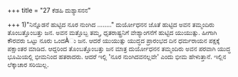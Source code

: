 +++
title = "27 ಕೆಡಹಿ ದುಶ್ಯಾಸನನ"

+++
1)"ನಿನ್ನೊಡನೆ ಹುಟ್ಟಿದ ನೂರ ನುಂಗಿದ …….." ದುರ್ಯೋಧನನ ಜೊತೆ ಹುಟ್ಟಿದ ಅವನ ತಮ್ಮಂದಿರು ತೊಂಬತ್ತೊಂಬತ್ತು ಜನ. ಅವನ ಮತ್ತೊಬ್ಬ ತಮ್ಮ, ಧೃತರಾಷ್ಟ್ರನಿಗೆ ವೇಶ್ಯಾಂಗನೆಗೆ ಹುಟ್ಟಿದ ಯುಯುತ್ಸು. ಹೀಗಾಗಿ ಕೌರವರು ಒಟ್ಟು ನೂರು ಒಂದÀು ಜನ. ಆದರೆ ಯುಯುತ್ಸು ಯುದ್ಧದ ಪ್ರಾರಂಭದ ದಿನ ಧರ್ಮರಾಯನ ಪಕ್ಷಕ್ಕೆ ಪಕ್ಷಾಂತರ ಮಾಡಿದ. ಆದ್ದರಿಂದ ತೊಂಬತ್ತೊಂಬತ್ತು ಜನ ಮಾತ್ರ ದುರ್ಯೋಧನನ ತಮ್ಮಂದಿರು ಅವನ ಪರವಾಗಿ ಯುದ್ಧ ಭೂಮಿಯಲ್ಲಿ ಭೀಮನಿಂದ ಹತರಾದರು. ಆದರೆ ಇಲ್ಲಿ 'ನೂರ ನುಂಗಿದವನಲ್ಲವೇ' ಎಂದು ಭೀಮ ಹೇಳುತ್ತಾನೆ. ಇಲ್ಲಿನ ಲೆಕ್ಕಾಚಾರ ಸರಿಯಿಲ್ಲ.